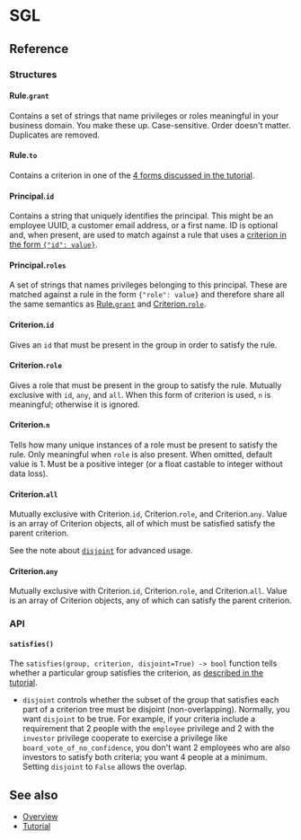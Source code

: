 # SGL
## Reference

### Structures

#### Rule.`grant`
Contains a set of strings that name privileges or roles meaningful
in your business domain. You make these up. Case-sensitive. Order
doesn't matter. Duplicates are removed.

#### Rule.`to`
Contains a criterion in one of the [4 forms discussed in the tutorial](
tutorial.md#criterion).

#### Principal.`id`
Contains a string that uniquely identifies the principal. This might be
an employee UUID, a customer email address, or a first name. ID is
optional and, when present, are used to match against a rule that
uses a [criterion in the form `{"id": value}`](#criterion-id).

#### Principal.`roles`
A set of strings that names privileges belonging to this principal.
These are matched against a rule in the form `{"role": value}` and
therefore share all the same semantics as [Rule.`grant`](#rule-grant)
and [Criterion.`role`](#criterion-role).

#### Criterion.`id`
Gives an `id` that must be present in the group in order to satisfy
the rule.

#### Criterion.`role`
Gives a role that must be present in the group to satisfy the rule.
Mutually exclusive with `id`, `any`, and `all`. When this form of
criterion is used, `n` is meaningful; otherwise it is ignored.

#### Criterion.`n`
Tells how many unique instances of a role must be present to satisfy
the rule. Only meaningful when `role` is also present. When omitted,
default value is 1. Must be a positive integer (or a float castable
to integer without data loss).

#### Criterion.`all`
Mutually exclusive with Criterion.`id`, Criterion.`role`, and Criterion.`any`.
Value is an array of Criterion objects, all of which must be satisfied
satisfy the parent criterion.

See the note about [`disjoint`](#disjoint) for advanced usage.

#### Criterion.`any`
Mutually exclusive with Criterion.`id`, Criterion.`role`, and Criterion.`all`.
Value is an array of Criterion objects, any of which can satisfy the parent
criterion.

### API

#### `satisfies()`

The `satisfies(group, criterion, disjoint=True) -> bool` function tells
whether a particular group satisfies the criterion, as [described in the
tutorial](#what-sgl-code-does).

* `disjoint` controls whether the subset of the group that satisfies
each part of a criterion tree must be disjoint (non-overlapping). Normally,
you want `disjoint` to be true. For example, if your criteria include
a requirement that 2 people with the `employee` privilege and 2 with
the `investor` privilege cooperate to exercise a privilege like
`board_vote_of_no_confidence`, you don't want 2 employees who are also
investors to satisfy both criteria; you want 4 people at a minimum.
Setting `disjoint` to `False` allows the overlap.

## See also
* [Overview](../README.md)
* [Tutorial](tutorial.md)